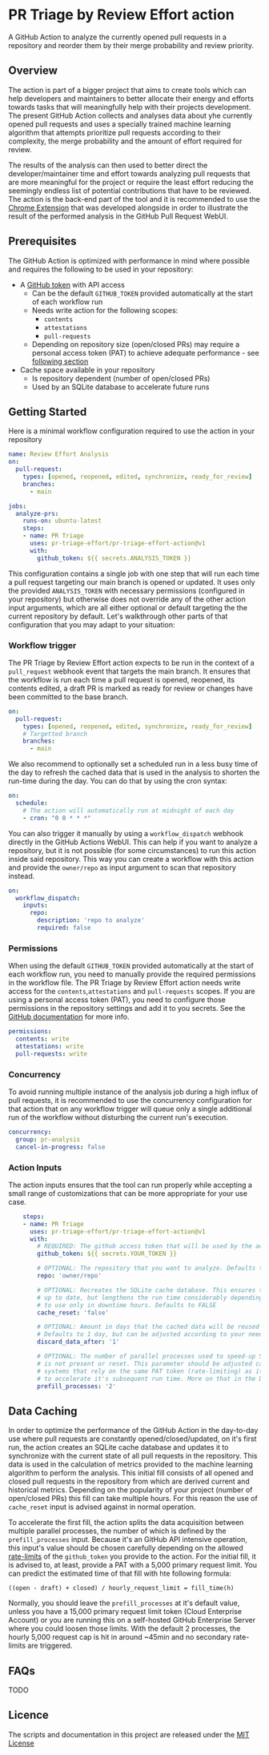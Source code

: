 # PR Triage by Review Effort action

A GitHub Action to analyze the currently opened pull requests in a repository and reorder them by their merge probability and review priority.

## Overview

The action is part of a bigger project that aims to create tools which can help developers and maintainers to better allocate their energy and efforts towards tasks that will meaningfully help with their projects development. The present GitHub Action collects and analyses data about yhe currently opened pull requests and uses a specially trained machine learning algorithm that attempts prioritize pull requests according to their complexity, the merge probability and the amount of effort required for review.

The results of the analysis can then used to better direct the developer/maintainer time and effort towards analyzing pull requests that are more meaningful for the project or require the least effort reducing the seemingly endless list of potential contributions that have to be reviewed. The action is the back-end part of the tool and it is recommended to use the [Chrome Extension][chrome_extension] that was developed alongside in order to illustrate the result of the performed analysis in the GitHub Pull Request WebUI.

[chrome_extension]: https://chromewebstore.google.com/detail/pr-triage-effort-extensio/apcidpfpcfkiekneknhfabibgkjhlban?authuser=0&hl=en&pli=1

## Prerequisites

The GitHub Action is optimized with performance in mind where possible and requires the following to be used in your repository:

- A [GitHub token][token_doc] with API access
  - Can be the default `GITHUB_TOKEN` provided automatically at the start of each workflow run
  - Needs write action for the following scopes:
    - `contents`
    - `attestations`
    - `pull-requests`
  - Depending on repository size (open/closed PRs) may require a personal access token (PAT) to achieve adequate performance - see [following section](#github-token-considerations)
- Cache space available in your repository
  - Is repository dependent (number of open/closed PRs)
  - Used by an SQLite database to accelerate future runs

[token_doc]: https://docs.github.com/en/actions/security-for-github-actions/security-guides/automatic-token-authentication

## Getting Started

Here is a minimal workflow configuration required to use the action in your repository

```yaml
name: Review Effort Analysis
on:
  pull-request:
    types: [opened, reopened, edited, synchronize, ready_for_review]
    branches:
      - main

jobs:
  analyze-prs:
    runs-on: ubuntu-latest
    steps:
    - name: PR Triage
      uses: pr-triage-effort/pr-triage-effort-action@v1
      with:
        github_token: ${{ secrets.ANALYSIS_TOKEN }}
```

This configuration contains a single job with one step that will run each time a pull request targeting our main branch is opened or updated. It uses only the provided `ANALYSIS_TOKEN` with necessary permissions (configured in your repository) but otherwise does not override any of the other action input arguments, which are all either optional or default targeting the the current repository by default. Let's walkthrough other parts of that configuration that you may adapt to your situation:

### Workflow trigger

The PR Triage by Review Effort action expects to be run in the context of a `pull_request` webhook event that targets the main branch. It ensures that the workflow is run each time a pull request is opened, reopened, its contents edited, a draft PR is marked as ready for review or changes have been committed to the base branch.

```yaml
on:
  pull-request:
    types: [opened, reopened, edited, synchronize, ready_for_review]
    # Targetted branch
    branches:
      - main
```

We also recommend to optionally set a scheduled run in a less busy time of the day to refresh the cached data that is used in the analysis to shorten the run-time during the day. You can do that by using the cron syntax:

```yaml
on:
  schedule:
    # The action will automatically run at midnight of each day
    - cron: "0 0 * * *" 
```

You can also trigger it manually by using a `workflow_dispatch` webhook directly in the GitHub Actions WebUI. This can help if you want to analyze a repository, but it is not possible (for some circumstances) to run this action inside said repository. This way you can create a workflow with this action and provide the `owner/repo` as input argument to scan that repository instead.

```yaml
on: 
  workflow_dispatch:
    inputs:
      repo:
        description: 'repo to analyze'
        required: false
```

### Permissions
When using the default `GITHUB_TOKEN` provided automatically at the start of each workflow run, you need to manually provide the required permissions in the workflow file. The PR Triage by Review Effort action needs write access for the `contents`,`attestations` and `pull-requests` scopes. If you are using a personal access token (PAT), you need to configure those permissions in the repository settings and add it to you secrets. See the [GitHub documentation][permission-scopes] for more info.

```yaml
permissions:
  contents: write
  attestations: write
  pull-requests: write
```

[permission-scopes]: https://docs.github.com/en/developers/apps/building-oauth-apps/scopes-for-oauth-apps#available-scopes

### Concurrency

To avoid running multiple instance of the analysis job during a high influx of pull requests, it is recommended to use the concurrency configuration for that action that on any workflow trigger will queue only a single additional run of the workflow without disturbing the current run's execution.

```yaml
concurrency:
  group: pr-analysis
  cancel-in-progress: false
```

### Action Inputs

The action inputs ensures that the tool can run properly while accepting a small range of customizations that can be more appropriate for your use case.

```yaml
    steps:
    - name: PR Triage
      uses: pr-triage-effort/pr-triage-effort-action@v1
      with:
        # REQUIRED: The github access token that will be used by the action to interact with the GitHub API
        github_token: ${{ secrets.YOUR_TOKEN }}

        # OPTIONAL: The repository that you want to analyze. Defaults to the caller repository 
        repo: 'owner/repo'

        # OPTIONAL: Recreates the SQLite cache database. This ensures that all information is
        # up to date, but lengthens the run time considerably depending on project size. Recommended 
        # to use only in downtime hours. Defaults to FALSE
        cache_reset: 'false'

        # OPTIONAL: Amount in days that the cached data will be reused before it has to be recalculated
        # Defaults to 1 day, but can be adjusted according to your needs
        discard_data_after: '1'

        # OPTIONAL: The number of parallel processes used to speed-up SQLite cache generation when it
        # is not present or reset. This parameter should be adjusted carefully as it may compromise other
        # systems that rely on the same PAT token (rate-limiting) as it caches all open and closed PR info
        # to accelerate it's subsequent run time. More on that in the Data Caching section. Defaults to 2.
        prefill_processes: '2'   
```

## Data Caching

In order to optimize the performance of the GitHub Action in the day-to-day use where pull requests are constantly opened/closed/updated, on it's first run, the action creates an SQLite cache database and updates it to synchronize with the current state of all pull requests in the repository. This data is used in the calculation of metrics provided to the machine learning algorithm to perform the analysis. This initial fill consists of all opened and closed pull requests in the repository from which are derived current and historical metrics. Depending on the popularity of your project (number of open/closed PRs) this fill can take multiple hours. For this reason the use of `cache_reset` input is advised against in normal operation.

To accelerate the first fill, the action splits the data acquisition between multiple parallel processes, the number of which is defined by the `prefill_processes` input. Because it's an GitHub API intensive operation, this input's value should be chosen carefully depending on the allowed [rate-limits][rate-limits] of the `github_token` you provide to the action. For the initial fill, it is advised to, at least, provide a PAT with a 5,000 primary request limit. You can predict the estimated time of that fill with hte following formula:

`((open - draft) + closed) / hourly_request_limit = fill_time(h)`

Normally, you should leave the `prefill_processes` at it's default value, unless you have a 15,000 primary request limit token (Cloud Enterprise Account) or you are running this on a self-hosted GitHub Enterprise Server where you could loosen those limits. With the default 2 processes, the hourly 5,000 request cap is hit in around ~45min and no secondary rate-limits are triggered.

[rate-limits]: https://docs.github.com/en/rest/using-the-rest-api/rate-limits-for-the-rest-api?apiVersion=2022-11-28

## FAQs

TODO

## Licence

The scripts and documentation in this project are released under the [MIT License](LICENSE)
